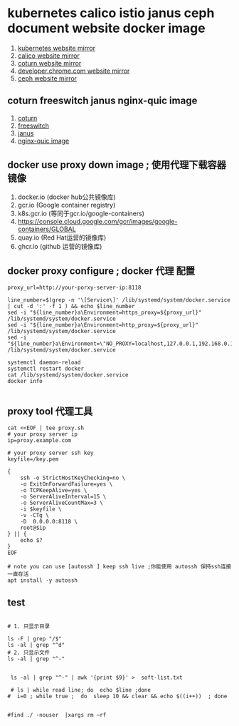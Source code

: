 # kubernetes calico istio janus ceph document website docker image
1. [kubernetes website mirror](https://hub.docker.com/repository/docker/wenba100xie/kubernetes-website/tags?page=1&ordering=last_updated)
1. [calico website mirror](https://hub.docker.com/repository/docker/wenba100xie/calico-docs/tags?page=1&ordering=last_updated)
1. [coturn website mirror](https://hub.docker.com/repository/docker/wenba100xie/coturn/tags?page=1&ordering=last_updated)
1. [developer.chrome.com website mirror](https://hub.docker.com/repository/docker/wenba100xie/developer.chrome.com/tags?page=1&ordering=last_updated)
1. [ceph website mirror](https://hub.docker.com/repository/docker/wenba100xie/ceph-docs/tags?page=1&ordering=last_updated)

## coturn freeswitch janus nginx-quic image
1.  [coturn](https://hub.docker.com/repository/docker/wenba100xie/coturn/tags?page=1&ordering=last_updated)
1.  [freeswitch](https://hub.docker.com/repository/docker/wenba100xie/freeswitch/tags?page=1&ordering=last_updated)
1.  [janus](https://hub.docker.com/repository/docker/wenba100xie/janus/tags?page=1&ordering=last_updated)
1.  [nginx-quic image]()




## docker use proxy down image  ; 使用代理下载容器镜像
1. docker.io (docker hub公共镜像库)
2. gcr.io (Google container registry)
3. k8s.gcr.io (等同于gcr.io/google-containers)
4. https://console.cloud.google.com/gcr/images/google-containers/GLOBAL
5. quay.io (Red Hat运营的镜像库)
6. ghcr.io (github 运营的镜像库)

## docker proxy configure  ; docker 代理 配置
```shell
proxy_url=http://your-porxy-server-ip:8118

line_number=$(grep -n '\[Service\]' /lib/systemd/system/docker.service | cut -d ':' -f 1 ) && echo $line_number
sed -i "${line_number}a\Environment=https_proxy=${proxy_url}" /lib/systemd/system/docker.service
sed -i "${line_number}a\Environment=http_proxy=${proxy_url}" /lib/systemd/system/docker.service
sed -i "${line_number}a\Environment=\"NO_PROXY=localhost,127.0.0.1,192.168.0.1/24\"" /lib/systemd/system/docker.service

systemctl daemon-reload
systemctl restart docker
cat /lib/systemd/system/docker.service
docker info


```

## proxy tool  代理工具
```shell
cat <<EOF | tee proxy.sh
# your proxy server ip
ip=proxy.example.com

# your proxy server ssh key
keyfile=/key.pem

{
    ssh -o StrictHostKeyChecking=no \
    -o ExitOnForwardFailure=yes \
    -o TCPKeepAlive=yes \
    -o ServerAliveInterval=15 \
    -o ServerAliveCountMax=3 \
    -i $keyfile \
    -v -CTg \
    -D  0.0.0.0:8118 \
    root@$ip
} || {
    echo $?
}
EOF

# note you can use [autossh ] keep ssh live ;你能使用 autossh 保持ssh连接一直存活
apt install -y autossh
```

## test
```shell

# 1. 只显示目录

ls -F | grep "/$"
ls -al | grep "^d"
# 2. 只显示文件
ls -al | grep "^-"


 ls -al | grep "^-" | awk '{print $9}' >  soft-list.txt

 # ls | while read line; do  echo $line ;done
#  i=0 ; while true ;  do  sleep 10 && clear && echo $((i++))  ; done


#find ./ -nouser  |xargs rm –rf
```
